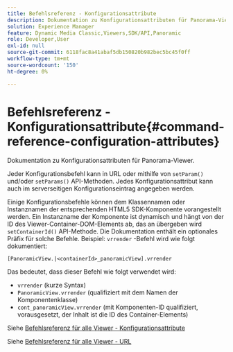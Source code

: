 ```yaml
---
title: Befehlsreferenz - Konfigurationsattribute
description: Dokumentation zu Konfigurationsattributen für Panorama-Viewer.
solution: Experience Manager
feature: Dynamic Media Classic,Viewers,SDK/API,Panoramic
role: Developer,User
exl-id: null
source-git-commit: 6118fac8a41abaf5db150820b982bec5bc45f0ff
workflow-type: tm+mt
source-wordcount: '150'
ht-degree: 0%

---
```


# Befehlsreferenz - Konfigurationsattribute{#command-reference-configuration-attributes}

Dokumentation zu Konfigurationsattributen für Panorama-Viewer.

Jeder Konfigurationsbefehl kann in URL oder mithilfe von `setParam()` und/oder `setParams()` API-Methoden. Jedes Konfigurationsattribut kann auch im serverseitigen Konfigurationseintrag angegeben werden.

Einige Konfigurationsbefehle können dem Klassennamen oder Instanznamen der entsprechenden HTML5 SDK-Komponente vorangestellt werden. Ein Instanzname der Komponente ist dynamisch und hängt von der ID des Viewer-Container-DOM-Elements ab, das an übergeben wird `setContainerId()` API-Methode. Die Dokumentation enthält ein optionales Präfix für solche Befehle. Beispiel: `vrrender` -Befehl wird wie folgt dokumentiert:

```
[PanoramicView.|<containerId>_panoramicView].vrrender
```

Das bedeutet, dass dieser Befehl wie folgt verwendet wird:

* `vrrender` (kurze Syntax)
* `PanoramicView.vrrender` (qualifiziert mit dem Namen der Komponentenklasse)
* `cont_panoramicView.vrrender` (mit Komponenten-ID qualifiziert, vorausgesetzt, der Inhalt ist die ID des Container-Elements)


Siehe [Befehlsreferenz für alle Viewer - Konfigurationsattribute](../../../r-html5-viewer-20-cmdref-configattrib/r-html5-viewer-20-cmdref-configattrib.md#concept-850e0f2c49b949deb7cfbfd330d329bd)

Siehe [Befehlsreferenz für alle Viewer - URL](../../../c-html5-viewer-20-cmdref-url/c-html5-viewer-20-cmdref-url.md#concept-9b337f349b7b406b8c33c7ee96b3e226)
